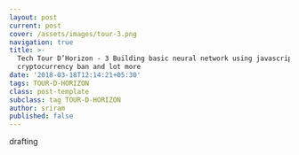 ```yaml
---
layout: post
current: post
cover: /assets/images/tour-3.png
navigation: true
title: >-
  Tech Tour D’Horizon - 3 Building basic neural network using javascript, Google
  cryptocurrency ban and lot more
date: '2018-03-18T12:14:21+05:30'
tags: TOUR-D-HORIZON
class: post-template
subclass: tag TOUR-D-HORIZON
author: sriram
published: false
---
```

drafting
